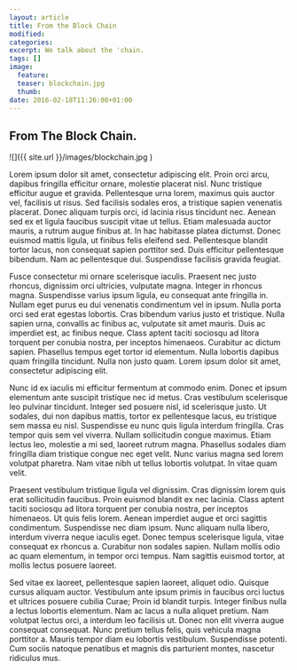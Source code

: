 ```yaml
---
layout: article
title: From the Block Chain
modified:
categories: 
excerpt: We talk about the 'chain.
tags: []
image: 
  feature: 
  teaser: blockchain.jpg
  thumb: 
date: 2016-02-18T11:26:08+01:00
---
```



## From The Block Chain.

![]({{ site.url }}/images/blockchain.jpg )

Lorem ipsum dolor sit amet, consectetur adipiscing elit. Proin orci arcu, dapibus fringilla efficitur ornare, molestie placerat nisl. Nunc tristique efficitur augue et gravida. Pellentesque urna lorem, maximus quis auctor vel, facilisis ut risus. Sed facilisis sodales eros, a tristique sapien venenatis placerat. Donec aliquam turpis orci, id lacinia risus tincidunt nec. Aenean sed ex et ligula faucibus suscipit vitae ut tellus. Etiam malesuada auctor mauris, a rutrum augue finibus at. In hac habitasse platea dictumst. Donec euismod mattis ligula, ut finibus felis eleifend sed. Pellentesque blandit tortor lacus, non consequat sapien porttitor sed. Duis efficitur pellentesque bibendum. Nam ac pellentesque dui. Suspendisse facilisis gravida feugiat.

Fusce consectetur mi ornare scelerisque iaculis. Praesent nec justo rhoncus, dignissim orci ultricies, vulputate magna. Integer in rhoncus magna. Suspendisse varius ipsum ligula, eu consequat ante fringilla in. Nullam eget purus eu dui venenatis condimentum vel in ipsum. Nulla porta orci sed erat egestas lobortis. Cras bibendum varius justo et tristique. Nulla sapien urna, convallis ac finibus ac, vulputate sit amet mauris. Duis ac imperdiet est, ac finibus neque. Class aptent taciti sociosqu ad litora torquent per conubia nostra, per inceptos himenaeos. Curabitur ac dictum sapien. Phasellus tempus eget tortor id elementum. Nulla lobortis dapibus quam fringilla tincidunt. Nulla non justo quam. Lorem ipsum dolor sit amet, consectetur adipiscing elit.

Nunc id ex iaculis mi efficitur fermentum at commodo enim. Donec et ipsum elementum ante suscipit tristique nec id metus. Cras vestibulum scelerisque leo pulvinar tincidunt. Integer sed posuere nisl, id scelerisque justo. Ut sodales, dui non dapibus mattis, tortor ex pellentesque lacus, eu tristique sem massa eu nisl. Suspendisse eu nunc quis ligula interdum fringilla. Cras tempor quis sem vel viverra. Nullam sollicitudin congue maximus. Etiam lectus leo, molestie a mi sed, laoreet rutrum magna. Phasellus sodales diam fringilla diam tristique congue nec eget velit. Nunc varius magna sed lorem volutpat pharetra. Nam vitae nibh ut tellus lobortis volutpat. In vitae quam velit.

Praesent vestibulum tristique ligula vel dignissim. Cras dignissim lorem quis erat sollicitudin faucibus. Proin euismod blandit ex nec lacinia. Class aptent taciti sociosqu ad litora torquent per conubia nostra, per inceptos himenaeos. Ut quis felis lorem. Aenean imperdiet augue et orci sagittis condimentum. Suspendisse nec diam ipsum. Nunc aliquam nulla libero, interdum viverra neque iaculis eget. Donec tempus scelerisque ligula, vitae consequat ex rhoncus a. Curabitur non sodales sapien. Nullam mollis odio ac quam elementum, in tempor orci tempus. Nam sagittis euismod tortor, at mollis lectus posuere laoreet.

Sed vitae ex laoreet, pellentesque sapien laoreet, aliquet odio. Quisque cursus aliquam auctor. Vestibulum ante ipsum primis in faucibus orci luctus et ultrices posuere cubilia Curae; Proin id blandit turpis. Integer finibus nulla a lectus lobortis elementum. Nam ac lacus a nulla aliquet pretium. Nam volutpat lectus orci, a interdum leo facilisis ut. Donec non elit viverra augue consequat consequat. Nunc pretium tellus felis, quis vehicula magna porttitor a. Mauris tempor diam eu lobortis vestibulum. Suspendisse potenti. Cum sociis natoque penatibus et magnis dis parturient montes, nascetur ridiculus mus.